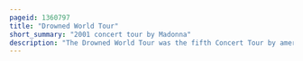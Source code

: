 ```yaml
---
pageid: 1360797
title: "Drowned World Tour"
short_summary: "2001 concert tour by Madonna"
description: "The Drowned World Tour was the fifth Concert Tour by american Singer-Songwriter Madonna in Support of her seventh and eighth Studio Albums Ray of Light and Music, respectively. The Tour began on 9 June 2001 in Barcelona Spain and ended on 15 September in Los Angeles us. It was her first Tour in eight Years, following the Girlie Show in 1993. Set to start in 1999, it was delayed until 2001 as Madonna filmed and starred in the Movie the next Best Thing, began working on Music, gave Birth to her Son Rocco and married Guy Ritchie."
---
```

